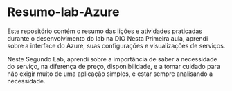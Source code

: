 # Resumo-lab-Azure
Este repositório contém o resumo das lições e atividades praticadas durante o desenvolvimento do lab na DIO
Nesta Primeira aula, aprendi sobre a interface do Azure, suas configurações e visualizações de serviços.

Neste Segundo Lab, aprendi sobre a importância de saber a necessidade do serviço, na diferença de preço, disponibilidade, e a tomar cuidado para não exigir muito de uma aplicação simples, e estar sempre analisando a necessidade.
